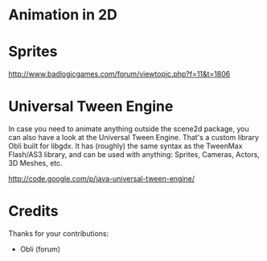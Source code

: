 # Animation in 2D #

# Sprites #

http://www.badlogicgames.com/forum/viewtopic.php?f=11&t=1806


# Universal Tween Engine #

In case you need to animate anything outside the scene2d package, you can also have a look at the Universal Tween Engine. That's a custom library Obli built for libgdx. It has (roughly) the same syntax as the TweenMax Flash/AS3 library, and can be used with anything: Sprites, Cameras, Actors, 3D Meshes, etc.

http://code.google.com/p/java-universal-tween-engine/


# Credits #

Thanks for your contributions:

  * Obli (forum)